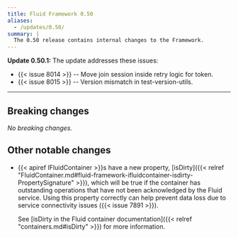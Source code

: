 ```yaml
---
title: Fluid Framework 0.50
aliases:
  - /updates/0.50/
summary: |
  The 0.50 release contains internal changes to the Framework.
---
```


**Update 0.50.1:** The update addresses these issues:

- {{< issue 8014 >}} -- Move join session inside retry logic for token.
- {{< issue 8015 >}} -- Version mismatch in test-version-utils.

---

## Breaking changes

*No breaking changes.*

## Other notable changes

- {{< apiref IFluidContainer >}}s have a new property,
  [isDirty]({{< relref "FluidContainer.md#fluid-framework-ifluidcontainer-isdirty-PropertySignature" >}}), which will be true if
  the container has outstanding operations that have not been acknowledged by the Fluid service. Using this property
  correctly can help prevent data loss due to service connectivity issues ({{< issue 7891 >}}).

  See [isDirty in the Fluid container documentation]({{< relref "containers.md#isDirty" >}}) for more information.
